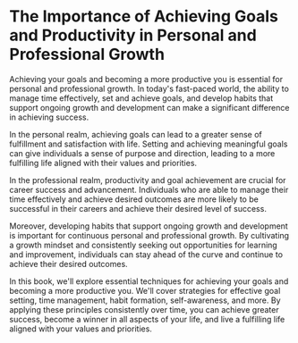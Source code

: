 The Importance of Achieving Goals and Productivity in Personal and Professional Growth
====================================================================================================

Achieving your goals and becoming a more productive you is essential for personal and professional growth. In today's fast-paced world, the ability to manage time effectively, set and achieve goals, and develop habits that support ongoing growth and development can make a significant difference in achieving success.

In the personal realm, achieving goals can lead to a greater sense of fulfillment and satisfaction with life. Setting and achieving meaningful goals can give individuals a sense of purpose and direction, leading to a more fulfilling life aligned with their values and priorities.

In the professional realm, productivity and goal achievement are crucial for career success and advancement. Individuals who are able to manage their time effectively and achieve desired outcomes are more likely to be successful in their careers and achieve their desired level of success.

Moreover, developing habits that support ongoing growth and development is important for continuous personal and professional growth. By cultivating a growth mindset and consistently seeking out opportunities for learning and improvement, individuals can stay ahead of the curve and continue to achieve their desired outcomes.

In this book, we'll explore essential techniques for achieving your goals and becoming a more productive you. We'll cover strategies for effective goal setting, time management, habit formation, self-awareness, and more. By applying these principles consistently over time, you can achieve greater success, become a winner in all aspects of your life, and live a fulfilling life aligned with your values and priorities.
